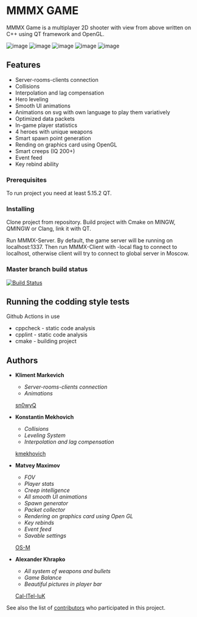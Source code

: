 # MMMX GAME

MMMX Game is a multiplayer 2D shooter with view from above written on C++ using QT framework and OpenGL.
<br>

![image](https://user-images.githubusercontent.com/45922618/119581911-3845ab00-bdcc-11eb-9c24-4cb20e41550f.png)
![image](https://user-images.githubusercontent.com/45922618/119588524-aba1e980-bdd9-11eb-9e44-046bbc16c0e6.png)
![image](https://user-images.githubusercontent.com/45922618/119588561-bceaf600-bdd9-11eb-9cda-895c77514632.png)
![image](https://user-images.githubusercontent.com/45922618/119588585-c7a58b00-bdd9-11eb-9bc1-7a1cca4d8c6c.png)
![image](https://user-images.githubusercontent.com/45922618/119588606-d2602000-bdd9-11eb-9e8e-18d45bc94532.png)

 
## Features

- Server-rooms-clients connection
- Collisions
- Interpolation and lag compensation
- Hero leveling
- Smooth UI animations
- Animations on svg with own language to play them variatively
- Optimized data packets
- In-game player statistics
- 4 heroes with unique weapons
- Smart spawn point generation
- Rending on graphics card using OpenGL
- Smart creeps (IQ 200+)
- Event feed
- Key rebind ability

### Prerequisites

To run project you need at least 5.15.2 QT.

### Installing

Clone project from repository. Build project with Cmake on MINGW, QMINGW or Clang, link it with QT.

Run MMMX-Server. By default, the game server will be running on localhost:1337.
Then run MMMX-Client with -local flag to connect to localhost, otherwise client will try to connect to global server in Moscow.

### Master branch build status
[![Build Status](https://github.com/sn0wyQ/MMMX/actions/workflows/ci.yml/badge.svg?branch=master)](https://github.com/sn0wyQ/MMMX/actions/workflows/ci.yml)

## Running the codding style tests

Github Actions in use 
- cppcheck - static code analysis
- cpplint - static code analysis
- cmake - building project

## Authors

* **Kliment Markevich**
    - *Server-rooms-clients connection*
    - *Animations*

    [sn0wyQ](https://github.com/sn0wyQ)
* **Konstantin Mekhovich** 
    - *Collisions*
    - *Leveling System*
    - *Interpolation and lag compensation*
    
    [kmekhovich](https://github.com/kmekhovich)
* **Matvey Maximov** 
    - *FOV*
    - *Player stats*
    - *Creep intelligence*
    - *All smooth UI animations*
    - *Spawn generator*
    - *Packet collector*
    - *Rendering on graphics card using Open GL*
    - *Key rebinds*
    - *Event feed*
    - *Savable settings*

    [OS-M](https://github.com/OS-M)
* **Alexander Khrapko** 
    - *All system of weapons and bullets*
    - *Game Balance*
    - *Beautiful pictures in player bar*

    [Cal-lTel-luK](https://github.com/Cal-lTel-luK)

See also the list of [contributors](https://github.com/sn0wyQ/MMMX/contributors) who participated in this project.

